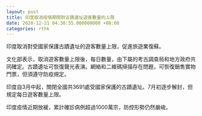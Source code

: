 ```yaml
---
layout: post
title: 印度取消疫情期間對古蹟遺址遊客數量的上限
date: 2020-12-21 04:30:55.000000000 +08:00
categories: rthk
---
```


印度取消對受國家保護古蹟遺址的遊客數量上限，促進旅遊業復蘇。

文化部表示，取消遊客數量上限後，每日數量，由下屬的考古調查局和地方政府共同確定。古蹟遺址可恢復聲光表演。網絡和二維碼掃描存在問題，可恢復銷售實物門票，但須遵守防疫規定。

印度自3月中起，關閉全國共3691處受國家保護的古蹟遺址。7月初逐步解封，但規定每日遊客數量上限。

印度疫情近期放緩，累計確診病例超過1000萬宗，防控形勢仍然嚴峻。
